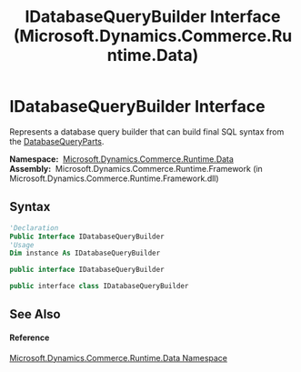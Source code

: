 ﻿---
title: IDatabaseQueryBuilder Interface (Microsoft.Dynamics.Commerce.Runtime.Data)
TOCTitle: IDatabaseQueryBuilder Interface
ms:assetid: T:Microsoft.Dynamics.Commerce.Runtime.Data.IDatabaseQueryBuilder
ms:mtpsurl: https://technet.microsoft.com/en-us/library/microsoft.dynamics.commerce.runtime.data.idatabasequerybuilder(v=AX.60)
ms:contentKeyID: 65316070
ms.date: 05/18/2015
mtps_version: v=AX.60
f1_keywords:
- Microsoft.Dynamics.Commerce.Runtime.Data.IDatabaseQueryBuilder
dev_langs:
- CSharp
- C++
- VB
---

# IDatabaseQueryBuilder Interface

Represents a database query builder that can build final SQL syntax from the [DatabaseQueryParts](databasequeryparts-class-microsoft-dynamics-commerce-runtime-data.md).

**Namespace:**  [Microsoft.Dynamics.Commerce.Runtime.Data](microsoft-dynamics-commerce-runtime-data-namespace.md)  
**Assembly:**  Microsoft.Dynamics.Commerce.Runtime.Framework (in Microsoft.Dynamics.Commerce.Runtime.Framework.dll)

## Syntax

``` vb
'Declaration
Public Interface IDatabaseQueryBuilder
'Usage
Dim instance As IDatabaseQueryBuilder
```

``` csharp
public interface IDatabaseQueryBuilder
```

``` c++
public interface class IDatabaseQueryBuilder
```

## See Also

#### Reference

[Microsoft.Dynamics.Commerce.Runtime.Data Namespace](microsoft-dynamics-commerce-runtime-data-namespace.md)

